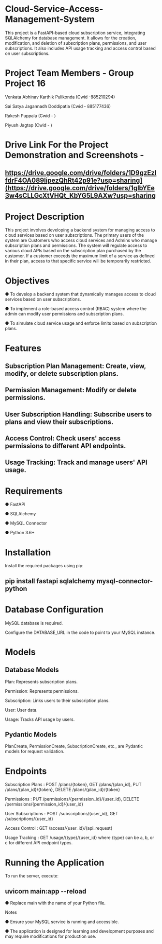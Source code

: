 # Cloud-Service-Access-Management-System

This project is a FastAPI-based cloud subscription service, integrating SQLAlchemy for database management. It allows for the creation, modification, and deletion of subscription plans, permissions, and user subscriptions. It also includes API usage tracking and access control based on user subscriptions.

# Project Team Members - Group Project 16


Venkata Abhinav Karthik Pulikonda (Cwid -885210294)

Sai Satya Jagannadh Doddipatla (Cwid - 885177436)

Rakesh Puppala (Cwid - )

Piyush Jagtap (Cwid - )



# Drive Link For the Project Demonstration and Screenshots -

## https://drive.google.com/drive/folders/1D9gzEzlfdrF4OA089lipezQhRt42p91e?usp=sharing](https://drive.google.com/drive/folders/1glbYEe3w4sCLLGcXtVHQt_KbYG5L9AXw?usp=sharing


# Project Description

This project involves developing a backend system for managing access to cloud services based on user subscriptions. The primary users of the system are Customers who access cloud services and Admins who manage subscription plans and permissions. The system will regulate access to various cloud APIs based on the subscription plan purchased by the customer. If a customer exceeds the maximum limit of a service as defined in their plan, access to that specific service will be temporarily restricted.

# Objectives

● To develop a backend system that dynamically manages access to cloud services based on user subscriptions.

● To implement a role-based access control (RBAC) system where the admin can modify user permissions and subscription plans.

● To simulate cloud service usage and enforce limits based on subscription plans.



# Features

## Subscription Plan Management: Create, view, modify, or delete subscription plans.
## Permission Management: Modify or delete permissions.
## User Subscription Handling: Subscribe users to plans and view their subscriptions.
## Access Control: Check users' access permissions to different API endpoints.
## Usage Tracking: Track and manage users' API usage.


# Requirements

● FastAPI

● SQLAlchemy

● MySQL Connector

● Python 3.6+


# Installation

Install the required packages using pip:

## pip install fastapi sqlalchemy mysql-connector-python


# Database Configuration

MySQL database is required.

Configure the DATABASE_URL in the code to point to your MySQL instance.

# Models

## Database Models

 Plan: Represents subscription plans.

 Permission: Represents permissions.

 Subscription: Links users to their subscription plans.

 User: User data.

 Usage: Tracks API usage by users.


## Pydantic Models

PlanCreate, PermissionCreate, SubscriptionCreate, etc., are Pydantic models for request validation.

# Endpoints

 Subscription Plans : POST /plans/{token}, GET /plans/{plan_id}, PUT /plans/{plan_id}/{token}, DELETE /plans/{plan_id}/{token}

 Permissions : PUT /permissions/{permission_id}/{user_id}, DELETE /permissions/{permission_id}/{user_id}

 User Subscriptions : POST /subscriptions/{user_id}, GET /subscriptions/{user_id}

 Access Control : GET /access/{user_id}/{api_request}

 Usage Tracking : GET /usage/{type}/{user_id} where {type} can be a, b, or c for different API endpoint types.


# Running the Application

To run the server, execute:

## uvicorn main:app --reload

● Replace main with the name of your Python file.

Notes

● Ensure your MySQL service is running and accessible.

● The application is designed for learning and development purposes and may require modifications for production use.


  
